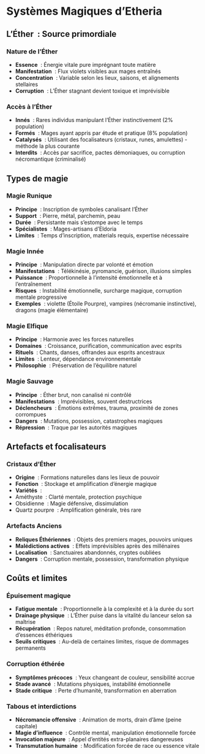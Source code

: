 # Systèmes Magiques d’Etheria

## L’Éther  : Source primordiale

### **Nature de l’Éther**
- **Essence**  : Énergie vitale pure imprégnant toute matière
- **Manifestation**  : Flux violets visibles aux mages entraînés
- **Concentration**  : Variable selon les lieux, saisons, et alignements stellaires
- **Corruption**  : L’Éther stagnant devient toxique et imprévisible

### **Accès à l’Éther**
- **Innés**  : Rares individus manipulant l’Éther instinctivement (2% population)
- **Formés**  : Mages ayant appris par étude et pratique (8% population) 
- **Catalysés**  : Utilisant des focalisateurs (cristaux, runes, amulettes) - méthode la plus courante
- **Interdits**  : Accès par sacrifice, pactes démoniaques, ou corruption nécromantique (criminalisé)

## Types de magie

### **Magie Runique**
- **Principe**  : Inscription de symboles canalisant l’Éther
- **Support**  : Pierre, métal, parchemin, peau
- **Durée**  : Persistante mais s’estompe avec le temps
- **Spécialistes**  : Mages-artisans d’Eldoria
- **Limites**  : Temps d’inscription, materials requis, expertise nécessaire

### **Magie Innée**
- **Principe**  : Manipulation directe par volonté et émotion
- **Manifestations**  : Télékinésie, pyromancie, guérison, illusions simples
- **Puissance**  : Proportionnelle à l’intensité émotionnelle et à l’entraînement
- **Risques**  : Instabilité émotionnelle, surcharge magique, corruption mentale progressive
- **Exemples**  : violette (Étoile Pourpre), vampires (nécromanie instinctive), dragons (magie élémentaire)

### **Magie Elfique**
- **Principe**  : Harmonie avec les forces naturelles
- **Domaines**  : Croissance, purification, communication avec esprits
- **Rituels**  : Chants, danses, offrandes aux esprits ancestraux
- **Limites**  : Lenteur, dépendance environnementale
- **Philosophie**  : Préservation de l’équilibre naturel

### **Magie Sauvage**
- **Principe**  : Éther brut, non canalisé ni contrôlé
- **Manifestations**  : Imprévisibles, souvent destructrices
- **Déclencheurs**  : Émotions extrêmes, trauma, proximité de zones corrompues
- **Dangers**  : Mutations, possession, catastrophes magiques
- **Répression**  : Traque par les autorités magiques

## Artefacts et focalisateurs

### **Cristaux d’Éther**
- **Origine**  : Formations naturelles dans les lieux de pouvoir
- **Fonction**  : Stockage et amplification d’énergie magique
- **Variétés**  : 
 - Améthyste  : Clarté mentale, protection psychique
 - Obsidienne  : Magie défensive, dissimulation
 - Quartz pourpre  : Amplification générale, très rare

### **Artefacts Anciens**
- **Reliques Éthériennes**  : Objets des premiers mages, pouvoirs uniques
- **Malédictions actives**  : Effets imprévisibles après des millénaires
- **Localisation**  : Sanctuaires abandonnés, cryptes oubliées
- **Dangers**  : Corruption mentale, possession, transformation physique

## Coûts et limites

### **Épuisement magique**
- **Fatigue mentale**  : Proportionnelle à la complexité et à la durée du sort
- **Drainage physique**  : L’Éther puise dans la vitalité du lanceur selon sa maîtrise
- **Récupération**  : Repos naturel, méditation profonde, consommation d’essences éthériques
- **Seuils critiques**  : Au-delà de certaines limites, risque de dommages permanents

### **Corruption éthérée**
- **Symptômes précoces**  : Yeux changeant de couleur, sensibilité accrue
- **Stade avancé**  : Mutations physiques, instabilité émotionnelle
- **Stade critique**  : Perte d’humanité, transformation en aberration

### **Tabous et interdictions**
- **Nécromancie offensive**  : Animation de morts, drain d’âme (peine capitale)
- **Magie d’influence**  : Contrôle mental, manipulation émotionnelle forcée
- **Invocation majeure**  : Appel d’entités extra-planaires dangereuses
- **Transmutation humaine**  : Modification forcée de race ou essence vitale